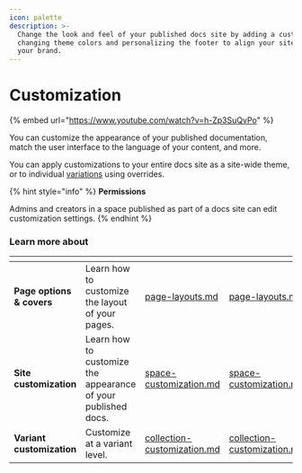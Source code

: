 ```yaml
---
icon: palette
description: >-
  Change the look and feel of your published docs site by adding a custom logo,
  changing theme colors and personalizing the footer to align your site with
  your brand.
---
```


# Customization

{% embed url="https://www.youtube.com/watch?v=h-Zp3SuQvPo" %}

You can customize the appearance of your published documentation, match the user interface to the language of your content, and more.

You can apply customizations to your entire docs site as a site-wide theme, or to individual [variations](../site-structure-and-navigation/publish-multiple-spaces-on-one-site.md) using overrides.&#x20;

{% hint style="info" %}
**Permissions**

Admins and creators in a space published as part of a docs site can edit customization settings.
{% endhint %}

### Learn more about

<table data-view="cards"><thead><tr><th></th><th></th><th data-hidden data-type="content-ref"></th><th data-hidden data-card-target data-type="content-ref"></th><th data-hidden data-card-cover data-type="files"></th></tr></thead><tbody><tr><td><strong>Page options &#x26; covers</strong></td><td>Learn how to customize the layout of your pages.</td><td><a href="page-layouts.md">page-layouts.md</a></td><td><a href="page-layouts.md">page-layouts.md</a></td><td><a href="../../.gitbook/assets/9 (1).png">9 (1).png</a></td></tr><tr><td><strong>Site customization</strong></td><td>Learn how to customize the appearance of your published docs.</td><td><a href="space-customization.md">space-customization.md</a></td><td><a href="space-customization.md">space-customization.md</a></td><td><a href="../../.gitbook/assets/12 (1).png">12 (1).png</a></td></tr><tr><td><strong>Variant customization</strong></td><td>Customize at a variant level.</td><td><a href="collection-customization.md">collection-customization.md</a></td><td><a href="collection-customization.md">collection-customization.md</a></td><td><a href="../../.gitbook/assets/2 (1).png">2 (1).png</a></td></tr></tbody></table>
